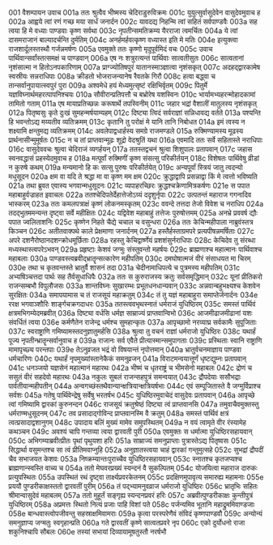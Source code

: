 001	वैशम्पायन उवाच
001a	ततः श्रुत्वैव भीष्मस्य चेदिराडुरुविक्रमः
001c	युयुत्सुर्वासुदेवेन वासुदेवमुवाच ह
002a	आह्वये त्वां रणं गच्छ मया सार्धं जनार्दन
002c	यावदद्य निहन्मि त्वां सहितं सर्वपाण्डवैः
003a	सह त्वया हि मे वध्याः पाण्डवाः कृष्ण सर्वथा
003c	नृपतीन्समतिक्रम्य यैरराजा त्वमर्चितः
004a	ये त्वां दासमराजानं बाल्यादर्चन्ति दुर्मतिम्
004c	अनर्हमर्हवत्कृष्ण वध्यास्त इति मे मतिः
004e	इत्युक्त्वा राजशार्दूलस्तस्थौ गर्जन्नमर्षणः
005a	एवमुक्ते ततः कृष्णो मृदुपूर्वमिदं वचः
005c	उवाच पार्थिवान्सर्वांस्तत्समक्षं च पाण्डवान्
006a	एष नः शत्रुरत्यन्तं पार्थिवाः सात्वतीसुतः
006c	सात्वतानां नृशंसात्मा न हितोऽनपकारिणाम्
007a	प्राग्ज्योतिषपुरं यातानस्माञ्ज्ञात्वा नृशंसकृत्
007c	अदहद्द्वारकामेष स्वस्रीयः सन्नराधिपाः
008a	क्रीडतो भोजराजन्यानेष रैवतके गिरौ
008c	हत्वा बद्ध्वा च तान्सर्वानुपायात्स्वपुरं पुरा
009a	अश्वमेधे हयं मेध्यमुत्सृष्टं रक्षिभिर्वृतम्
009c	पितुर्मे यज्ञविघ्नार्थमहरत्पापनिश्चयः
010a	सौवीरान्प्रतिपत्तौ च बभ्रोरेष यशस्विनः
010c	भार्यामभ्यहरन्मोहादकामां तामितो गताम्
011a	एष मायाप्रतिच्छन्नः करूषार्थे तपस्विनीम्
011c	जहार भद्रां वैशालीं मातुलस्य नृशंसकृत्
012a	पितृष्वसुः कृते दुःखं सुमहन्मर्षयाम्यहम्
012c	दिष्ट्या त्विदं सर्वराज्ञां सन्निधावद्य वर्तते
013a	पश्यन्ति हि भवन्तोऽद्य मय्यतीव व्यतिक्रमम्
013c	कृतानि तु परोक्षं मे यानि तानि निबोधत
014a	इमं त्वस्य न शक्ष्यामि क्षन्तुमद्य व्यतिक्रमम्
014c	अवलेपाद्वधार्हस्य समग्रे राजमण्डले
015a	रुक्मिण्यामस्य मूढस्य प्रार्थनासीन्मुमूर्षतः
015c	न च तां प्राप्तवान्मूढः शूद्रो वेदश्रुतिं यथा
016a	एवमादि ततः सर्वे सहितास्ते नराधिपाः
016c	वासुदेववचः श्रुत्वा चेदिराजं व्यगर्हयन्
017a	ततस्तद्वचनं श्रुत्वा शिशुपालः प्रतापवान्
017c	जहास स्वनवद्धासं प्रहस्येदमुवाच ह
018a	मत्पूर्वां रुक्मिणीं कृष्ण संसत्सु परिकीर्तयन्
018c	विशेषतः पार्थिवेषु व्रीडां न कुरुषे कथम्
019a	मन्यमानो हि कः सत्सु पुरुषः परिकीर्तयेत्
019c	अन्यपूर्वां स्त्रियं जातु त्वदन्यो मधुसूदन
020a	क्षम वा यदि ते श्रद्धा मा वा कृष्ण मम क्षम
020c	क्रुद्धाद्वापि प्रसन्नाद्वा किं मे त्वत्तो भविष्यति
021a	तथा ब्रुवत एवास्य भगवान्मधुसूदनः
021c	व्यपाहरच्छिरः क्रुद्धश्चक्रेणामित्रकर्षणः
021e	स पपात महाबाहुर्वज्राहत इवाचलः
022a	ततश्चेदिपतेर्देहात्तेजोऽग्र्यं ददृशुर्नृपाः
022c	उत्पतन्तं महाराज गगनादिव भास्करम्
023a	ततः कमलपत्राक्षं कृष्णं लोकनमस्कृतम्
023c	ववन्दे तत्तदा तेजो विवेश च नराधिप
024a	तदद्भुतममन्यन्त दृष्ट्वा सर्वे महीक्षितः
024c	यद्विवेश महाबाहुं तत्तेजः पुरुषोत्तमम्
025a	अनभ्रे प्रववर्ष द्यौः पपात ज्वलिताशनिः
025c	कृष्णेन निहते चैद्ये चचाल च वसुन्धरा
026a	ततः केचिन्महीपाला नाब्रुवंस्तत्र किञ्चन
026c	अतीतवाक्पथे काले प्रेक्षमाणा जनार्दनम्
027a	हस्तैर्हस्ताग्रमपरे प्रत्यपीषन्नमर्षिताः
027c	अपरे दशनैरोष्ठानदशन्क्रोधमूर्छिताः
028a	रहस्तु केचिद्वार्ष्णेयं प्रशशंसुर्नराधिपाः
028c	केचिदेव तु संरब्धा मध्यस्थास्त्वपरेऽभवन्
029a	प्रहृष्टाः केशवं जग्मुः संस्तुवन्तो महर्षयः
029c	ब्राह्मणाश्च महात्मानः पार्थिवाश्च महाबलाः
030a	पाण्डवस्त्वब्रवीद्भ्रातॄन्सत्कारेण महीपतिम्
030c	दमघोषात्मजं वीरं संसाधयत मा चिरम्
030e	तथा च कृतवन्तस्ते भ्रातुर्वै शासनं तदा
031a	चेदीनामाधिपत्ये च पुत्रमस्य महीपतिम्
031c	अभ्यषिञ्चत्तदा पार्थः सह तैर्वसुधाधिपैः
032a	ततः स कुरुराजस्य क्रतुः सर्वसमृद्धिमान्
032c	यूनां प्रीतिकरो राजन्सम्बभौ विपुलौजसः
033a	शान्तविघ्नः सुखारम्भः प्रभूतधनधान्यवान्
033c	अन्नवान्बहुभक्ष्यश्च केशवेन सुरक्षितः
034a	समापयामास च तं राजसूयं महाक्रतुम्
034c	तं तु यज्ञं महाबाहुरा समाप्तेर्जनार्दनः
034e	ररक्ष भगवाञ्शौरिः शार्ङ्गचक्रगदाधरः
035a	ततस्त्ववभृथस्नातं धर्मराजं युधिष्ठिरम्
035c	समस्तं पार्थिवं क्षत्रमभिगम्येदमब्रवीत्
036a	दिष्ट्या वर्धसि धर्मज्ञ साम्राज्यं प्राप्तवान्विभो
036c	आजमीढाजमीढानां यशः संवर्धितं त्वया
036e	कर्मणैतेन राजेन्द्र धर्मश्च सुमहान्कृतः
037a	आपृच्छामो नरव्याघ्र सर्वकामैः सुपूजिताः
037c	स्वराष्ट्राणि गमिष्यामस्तदनुज्ञातुमर्हसि
038a	श्रुत्वा तु वचनं राज्ञां धर्मराजो युधिष्ठिरः
038c	यथार्हं पूज्य नृपतीन्भ्रातॄन्सर्वानुवाच ह
039a	राजानः सर्व एवैते प्रीत्यास्मान्समुपागताः
039c	प्रस्थिताः स्वानि राष्ट्राणि मामापृच्छ्य परन्तपाः
039e	तेऽनुव्रजत भद्रं वो विषयान्तं नृपोत्तमान्
040a	भ्रातुर्वचनमाज्ञाय पाण्डवा धर्मचारिणः
040c	यथार्हं नृपमुख्यांस्तानेकैकं समनुव्रजन्
041a	विराटमन्वयात्तूर्णं धृष्टद्युम्नः प्रतापवान्
041c	धनञ्जयो यज्ञसेनं महात्मानं महारथः
042a	भीष्मं च धृतराष्ट्रं च भीमसेनो महाबलः
042c	द्रोणं च ससुतं वीरं सहदेवो महारथः
043a	नकुलः सुबलं राजन्सहपुत्रं समन्वयात्
043c	द्रौपदेयाः ससौभद्राः पार्वतीयान्महीपतीन्
044a	अन्वगच्छंस्तथैवान्यान्क्षत्रियान्क्षत्रियर्षभाः
044c	एवं सम्पूजितास्ते वै जग्मुर्विप्राश्च सर्वशः
045a	गतेषु पार्थिवेन्द्रेषु सर्वेषु भरतर्षभ
045c	युधिष्ठिरमुवाचेदं वासुदेवः प्रतापवान्
046a	आपृच्छे त्वां गमिष्यामि द्वारकां कुरुनन्दन
046c	राजसूयं क्रतुश्रेष्ठं दिष्ट्या त्वं प्राप्तवानसि
047a	तमुवाचैवमुक्तस्तु धर्मराण्मधुसूदनम्
047c	तव प्रसादाद्गोविन्द प्राप्तवानस्मि वै क्रतुम्
048a	समस्तं पार्थिवं क्षत्रं त्वत्प्रसादाद्वशानुगम्
048c	उपादाय बलिं मुख्यं मामेव समुपस्थितम्
049a	न वयं त्वामृते वीर रंस्यामेह कथञ्चन
049c	अवश्यं चापि गन्तव्या त्वया द्वारवती पुरी
050a	एवमुक्तः स धर्मात्मा युधिष्ठिरसहायवान्
050c	अभिगम्याब्रवीत्प्रीतः पृथां पृथुयशा हरिः
051a	साम्राज्यं समनुप्राप्ताः पुत्रास्तेऽद्य पितृष्वसः
051c	सिद्धार्था वसुमन्तश्च सा त्वं प्रीतिमवाप्नुहि
052a	अनुज्ञातस्त्वया चाहं द्वारकां गन्तुमुत्सहे
052c	सुभद्रां द्रौपदीं चैव सभाजयत केशवः
053a	निष्क्रम्यान्तःपुराच्चैव युधिष्ठिरसहायवान्
053c	स्नातश्च कृतजप्यश्च ब्राह्मणान्स्वस्ति वाच्य च
054a	ततो मेघवरप्रख्यं स्यन्दनं वै सुकल्पितम्
054c	योजयित्वा महाराज दारुकः प्रत्युपस्थितः
055a	उपस्थितं रथं दृष्ट्वा तार्क्ष्यप्रवरकेतनम्
055c	प्रदक्षिणमुपावृत्य समारुह्य महामनाः
055e	प्रययौ पुण्डरीकाक्षस्ततो द्वारवतीं पुरीम्
056a	तं पद्भ्यामनुवव्राज धर्मराजो युधिष्ठिरः
056c	भ्रातृभिः सहितः श्रीमान्वासुदेवं महाबलम्
057a	ततो मुहूर्तं सङ्गृह्य स्यन्दनप्रवरं हरिः
057c	अब्रवीत्पुण्डरीकाक्षः कुन्तीपुत्रं युधिष्ठिरम्
058a	अप्रमत्तः स्थितो नित्यं प्रजाः पाहि विशां पते
058c	पर्जन्यमिव भूतानि महाद्रुममिवाण्डजाः
058e	बान्धवास्त्वोपजीवन्तु सहस्राक्षमिवामराः
059a	कृत्वा परस्परेणैवं संविदं कृष्णपाण्डवौ
059c	अन्योन्यं समनुज्ञाप्य जग्मतुः स्वगृहान्प्रति
060a	गते द्वारवतीं कृष्णे सात्वतप्रवरे नृप
060c	एको दुर्योधनो राजा शकुनिश्चापि सौबलः
060e	तस्यां सभायां दिव्यायामूषतुस्तौ नरर्षभौ
